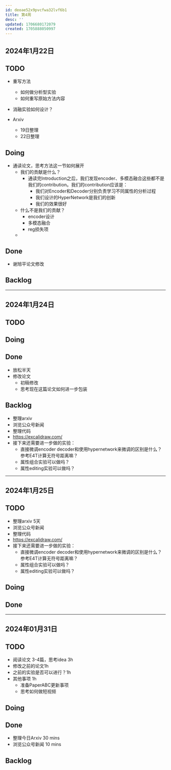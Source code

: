 ```yaml
---
id: deoae52x9pvcfwa32lvf6b1
title: 第4周
desc: ''
updated: 1706680172079
created: 1705888050997
---
```



## 2024年1月22日

## TODO



* 重写方法
  * 如何做分析型实验
  * 如何重写原始方法内容
* 消融实验如何设计？
  
* Arxiv 
  * 19日整理
  * 22日整理




## Doing
* 通读论文，思考方法这一节如何展开
  * 我们的贡献是什么？
    * 通读完Introduction之后，我们发现encoder、多模态融合这些都不是我们的contribution。我们的contribution应该是：
      * 我们对Encoder和Decoder分别负责学习不同属性的分析过程
      * 我们设计的HyperNetwork是我们的创新
      * 我们的效果很好
  * 什么不是我们的贡献？
    * encoder设计
    * 多模态融合
    * reg损失项
  * 




## Done
* 谢旭平论文修改




## Backlog

---



## 2024年1月24日 



## TODO



## Doing




## Done
* 放松半天
* 修改论文
  * 初稿修改
  * 思考现在这篇论文如何进一步包装



## Backlog

* 整理arxiv
* 浏览公众号新闻
* 整理代码
* https://excalidraw.com/
* 接下来还需要进一步做的实验：
  * 直接微调encoder decoder和使用hypernetwork来微调的区别是什么？参考E4T计算无符号距离嘛？
  * 属性组合实验可以做吗？
  * 属性editing实验可以做吗？

---

## 2024年1月25日



## TODO

* 整理arxiv 5天
* 浏览公众号新闻
* 整理代码
* https://excalidraw.com/
* 接下来还需要进一步做的实验：
  * 直接微调encoder decoder和使用hypernetwork来微调的区别是什么？参考E4T计算无符号距离嘛？
  * 属性组合实验可以做吗？
  * 属性editing实验可以做吗？


## Doing




## Done


---

## 2024年01月31日

## TODO

* 阅读论文 3-4篇，思考idea 3h
* 修改之前的论文1h
* 之前的实验是否可以进行？1h
* 其他事项 1h
  * 准备PaperABC更新事项
  * 思考如何做短视频

## Doing



## Done
* 整理今日Arxiv 30 mins
* 浏览公众号新闻 10 mins


## Backlog






































